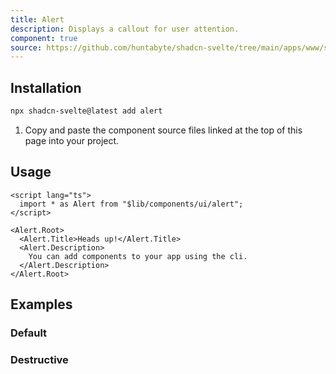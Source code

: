 ```yaml
---
title: Alert
description: Displays a callout for user attention.
component: true
source: https://github.com/huntabyte/shadcn-svelte/tree/main/apps/www/src/lib/registry/default/ui/alert
---
```


<script>
  import { ComponentPreview, ManualInstall } from '$components/docs';
</script>

<ComponentPreview name="alert-demo">

<div />

</ComponentPreview>

## Installation

```bash
npx shadcn-svelte@latest add alert
```

<ManualInstall>

1. Copy and paste the component source files linked at the top of this page into your project.

</ManualInstall>

## Usage

```svelte
<script lang="ts">
  import * as Alert from "$lib/components/ui/alert";
</script>

<Alert.Root>
  <Alert.Title>Heads up!</Alert.Title>
  <Alert.Description>
    You can add components to your app using the cli.
  </Alert.Description>
</Alert.Root>
```

## Examples

### Default

<ComponentPreview name="alert-demo">

<div />

</ComponentPreview>

### Destructive

<ComponentPreview name="alert-destructive">

<div />

</ComponentPreview>

